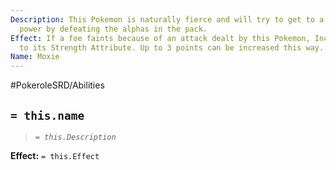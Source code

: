 ```yaml
---
Description: This Pokemon is naturally fierce and will try to get to a position of
  power by defeating the alphas in the pack.
Effect: If a foe faints because of an attack dealt by this Pokemon, Increase 1 Point
  to its Strength Attribute. Up to 3 points can be increased this way.
Name: Moxie
---
```


#PokeroleSRD/Abilities

## `= this.name`

> *`= this.Description`*

**Effect:** `= this.Effect`